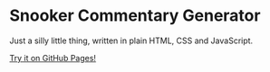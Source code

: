 # Snooker Commentary Generator

Just a silly little thing, written in plain HTML, CSS and JavaScript.

[Try it on GitHub Pages!](https://doersino.github.io/snooker-commentary-generator/index.html)
